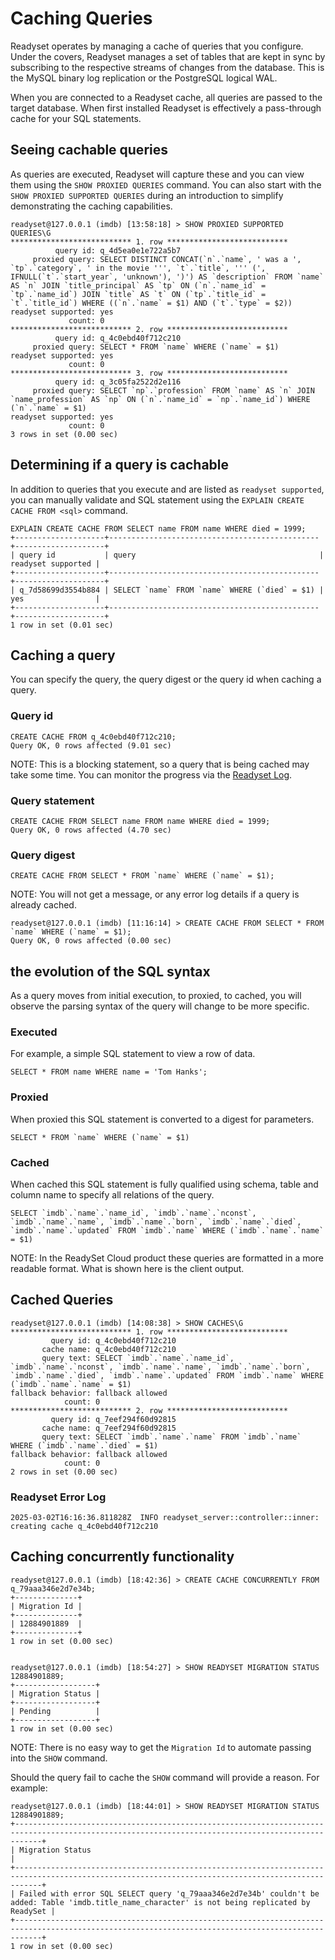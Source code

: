 # Caching Queries

Readyset operates by managing a cache of queries that you configure. Under the covers, Readyset manages a set of tables that are kept in sync by subscribing to the respective streams of changes from the database.  This is the MySQL binary log replication or the PostgreSQL logical WAL.

When you are connected to a Readyset cache, all queries are passed to the target database. When first installed Readyset is effectively a pass-through cache for your SQL statements.

## Seeing cachable queries

As queries are executed, Readyset will capture these and you can view them using the `SHOW PROXIED QUERIES` command.
You can also start with the `SHOW PROXIED SUPPORTED QUERIES` during an introduction to simplify demonstrating the caching capabilities.

```
readyset@127.0.0.1 (imdb) [13:58:18] > SHOW PROXIED SUPPORTED QUERIES\G
*************************** 1. row ***************************
          query id: q_4d5ea0e1e722a5b7
     proxied query: SELECT DISTINCT CONCAT(`n`.`name`, ' was a ', `tp`.`category`, ' in the movie ''', `t`.`title`, ''' (', IFNULL(`t`.`start_year`, 'unknown'), ')') AS `description` FROM `name` AS `n` JOIN `title_principal` AS `tp` ON (`n`.`name_id` = `tp`.`name_id`) JOIN `title` AS `t` ON (`tp`.`title_id` = `t`.`title_id`) WHERE ((`n`.`name` = $1) AND (`t`.`type` = $2))
readyset supported: yes
             count: 0
*************************** 2. row ***************************
          query id: q_4c0ebd40f712c210
     proxied query: SELECT * FROM `name` WHERE (`name` = $1)
readyset supported: yes
             count: 0
*************************** 3. row ***************************
          query id: q_3c05fa2522d2e116
     proxied query: SELECT `np`.`profession` FROM `name` AS `n` JOIN `name_profession` AS `np` ON (`n`.`name_id` = `np`.`name_id`) WHERE (`n`.`name` = $1)
readyset supported: yes
             count: 0
3 rows in set (0.00 sec)
```

## Determining if a query is cachable

In addition to queries that you execute and are listed as `readyset supported`, you can manually validate and SQL statement using the `EXPLAIN CREATE CACHE FROM <sql>` command.

```
EXPLAIN CREATE CACHE FROM SELECT name FROM name WHERE died = 1999;
+--------------------+-----------------------------------------------+--------------------+
| query id           | query                                         | readyset supported |
+--------------------+-----------------------------------------------+--------------------+
| q_7d58699d3554b884 | SELECT `name` FROM `name` WHERE (`died` = $1) | yes                |
+--------------------+-----------------------------------------------+--------------------+
1 row in set (0.01 sec)
```

## Caching a query

You can specify the query, the query digest or the query id when caching a query.

### Query id
```
CREATE CACHE FROM q_4c0ebd40f712c210;
Query OK, 0 rows affected (9.01 sec)
```

NOTE: This is a blocking statement, so a query that is being cached may take some time. You can monitor the progress via the [Readyset Log](../log/README.md).

### Query statement
```
CREATE CACHE FROM SELECT name FROM name WHERE died = 1999;
Query OK, 0 rows affected (4.70 sec)
```

### Query digest
```
CREATE CACHE FROM SELECT * FROM `name` WHERE (`name` = $1);
```

NOTE: You will not get a message, or any error log details if a query is already cached.

```
readyset@127.0.0.1 (imdb) [11:16:14] > CREATE CACHE FROM SELECT * FROM `name` WHERE (`name` = $1);
Query OK, 0 rows affected (0.00 sec)
```

## the evolution of the SQL syntax

As a query moves from initial execution, to proxied, to cached, you will observe the parsing syntax of the query will change to be more specific.

### Executed

For example, a simple SQL statement to view a row of data.

```
SELECT * FROM name WHERE name = 'Tom Hanks';
```

### Proxied

When proxied this SQL statement is converted to a digest for parameters.

```
SELECT * FROM `name` WHERE (`name` = $1)
```

### Cached

When cached this SQL statement is fully qualified using schema, table and column name to specify all relations of the query.

```
SELECT `imdb`.`name`.`name_id`, `imdb`.`name`.`nconst`, `imdb`.`name`.`name`, `imdb`.`name`.`born`, `imdb`.`name`.`died`, `imdb`.`name`.`updated` FROM `imdb`.`name` WHERE (`imdb`.`name`.`name` = $1)
```

NOTE: In the ReadySet Cloud product these queries are formatted in a more readable format. What is shown here is the client output.


## Cached Queries

```
readyset@127.0.0.1 (imdb) [14:08:38] > SHOW CACHES\G
*************************** 1. row ***************************
         query id: q_4c0ebd40f712c210
       cache name: q_4c0ebd40f712c210
       query text: SELECT `imdb`.`name`.`name_id`, `imdb`.`name`.`nconst`, `imdb`.`name`.`name`, `imdb`.`name`.`born`, `imdb`.`name`.`died`, `imdb`.`name`.`updated` FROM `imdb`.`name` WHERE (`imdb`.`name`.`name` = $1)
fallback behavior: fallback allowed
            count: 0
*************************** 2. row ***************************
         query id: q_7eef294f60d92815
       cache name: q_7eef294f60d92815
       query text: SELECT `imdb`.`name`.`name` FROM `imdb`.`name` WHERE (`imdb`.`name`.`died` = $1)
fallback behavior: fallback allowed
            count: 0
2 rows in set (0.00 sec)
```

### Readyset Error Log
```
2025-03-02T16:16:36.811828Z  INFO readyset_server::controller::inner: creating cache q_4c0ebd40f712c210
```


## Caching concurrently functionality

```
readyset@127.0.0.1 (imdb) [18:42:36] > CREATE CACHE CONCURRENTLY FROM q_79aaa346e2d7e34b;
+--------------+
| Migration Id |
+--------------+
| 12884901889  |
+--------------+
1 row in set (0.00 sec)


readyset@127.0.0.1 (imdb) [18:54:27] > SHOW READYSET MIGRATION STATUS 12884901889;
+------------------+
| Migration Status |
+------------------+
| Pending          |
+------------------+
1 row in set (0.00 sec)
```

NOTE: There is no easy way to get the `Migration Id` to automate passing into the `SHOW` command.

Should the query fail to cache the `SHOW` command will provide a reason. For example:

```
readyset@127.0.0.1 (imdb) [18:44:01] > SHOW READYSET MIGRATION STATUS 12884901889;
+--------------------------------------------------------------------------------------------------------------------------------------------------+
| Migration Status                                                                                                                                 |
+--------------------------------------------------------------------------------------------------------------------------------------------------+
| Failed with error SQL SELECT query 'q_79aaa346e2d7e34b' couldn't be added: Table 'imdb.title_name_character' is not being replicated by ReadySet |
+--------------------------------------------------------------------------------------------------------------------------------------------------+
1 row in set (0.00 sec)
```
